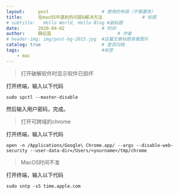 ```yaml
---
layout:     post   				    # 使用的布局（不需要改）
title:      在macOS中遇到的问题&解决方法 				# 标题 
# subtitle:   Hello World, Hello Blog #副标题
date:       2020-04-02 				# 时间
author:     薛纪昌 						# 作者
# header-img: img/post-bg-2015.jpg 	#这篇文章标题背景图片
catalog: true 						# 是否归档
tags:								#标签
    - mac
---
```


>打开破解软件时显示软件已损坏

打开终端，输入以下代码
```
sudo spctl --master-disable
```
然后输入用户密码，完成。

>打开可跨域的chrome

打开终端，输入以下代码
```
open -n /Applications/Google\ Chrome.app/ --args --disable-web-security --user-data-dir=/Users/<yourname>/tmp/chrome
```

>MacOS时间不准

打开终端，输入以下代码
```
sudo sntp -sS time.apple.com
```
